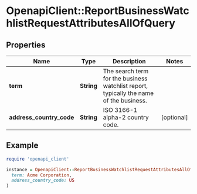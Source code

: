 # OpenapiClient::ReportBusinessWatchlistRequestAttributesAllOfQuery

## Properties

| Name | Type | Description | Notes |
| ---- | ---- | ----------- | ----- |
| **term** | **String** | The search term for the business watchlist report, typically the name of the business. |  |
| **address_country_code** | **String** | ISO 3166-1 alpha-2 country code. | [optional] |

## Example

```ruby
require 'openapi_client'

instance = OpenapiClient::ReportBusinessWatchlistRequestAttributesAllOfQuery.new(
  term: Acme Corporation,
  address_country_code: US
)
```

